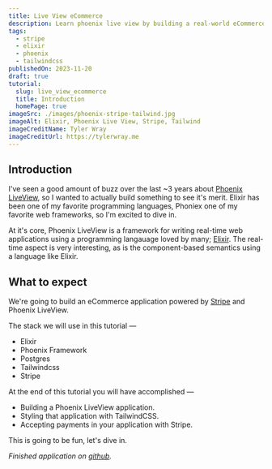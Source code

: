 ```yaml
---
title: Live View eCommerce
description: Learn phoenix live view by building a real-world eCommerce application that can actually process payments!
tags:
  - stripe
  - elixir
  - phoenix
  - tailwindcss
publishedOn: 2023-11-20
draft: true
tutorial:
  slug: live_view_ecommerce
  title: Introduction
  homePage: true
imageSrc: ./images/phoenix-stripe-tailwind.jpg
imageAlt: Elixir, Phoenix Live View, Stripe, Tailwind
imageCreditName: Tyler Wray
imageCreditUrl: https://tylerwray.me
---
```


## Introduction

I've seen a good amount of buzz over the last ~3 years about [Phoenix LiveView](https://github.com/phoenixframework/phoenix_live_view),
so I wanted to actually build something to see it's merit. Elixir has been one of my favorite programming languages, Phoniex one of my favorite web frameworks, so I'm excited to dive in.

At it's core, Phoenix LiveView is a framework for writing real-time web applications using a programming langauage loved by many; [Elixir](https://elixir-lang.org/). The real-time aspect is very interesting, as is the
component-based semantics using a language like Elixir.

## What to expect

We're going to build an eCommerce application powered by [Stripe](https://stripe.com) and Phoenix LiveView.

The stack we will use in this tutorial —

- Elixir
- Phoenix Framework
- Postgres
- Tailwindcss
- Stripe

At the end of this tutorial you will have accomplished —

- Building a Phoenix LiveView application.
- Styling that application with TailwindCSS.
- Accepting payments in your application with Stripe.

This is going to be fun, let's dive in.

_Finished application on [github](https://github.com/tylerwray/amazin)._
